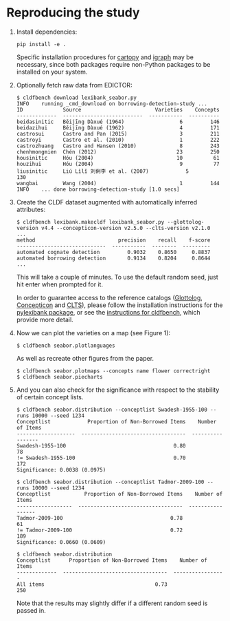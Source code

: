 # Reproducing the study

1. Install dependencies:
   ```shell
   pip install -e .
   ```
   Specific installation procedures for [cartopy](https://scitools.org.uk/cartopy/docs/latest/) and [igraph](https://igraph.org) may be necessary, since both packages require non-Python packages to be installed on your system.
2. Optionally fetch raw data from EDICTOR:
   ```shell
   $ cldfbench download lexibank_seabor.py
   INFO    running _cmd_download on borrowing-detection-study ...
   ID             Source                        Varieties    Concepts
   -------------  --------------------------  -----------  ----------
   beidasinitic   Běijīng Dàxué (1964)                  6         146
   beidazihui     Běijīng Dàxué (1962)                  4         171
   castrosui      Castro and Pan (2015)                 3         211
   castroyi       Castro et al. (2010)                  1         222
   castrozhuang   Castro and Hansen (2010)              8         243
   chenhmongmien  Chén (2012)                          23         250
   housinitic     Hóu (2004)                           10          61
   houzihui       Hóu (2004)                            9          77
   liusinitic     Liú Lìlǐ 刘俐李 et al. (2007)            5         130
   wangbai        Wang (2004)                           1         144
   INFO    ... done borrowing-detection-study [1.0 secs]
   ```
3. Create the CLDF dataset augmented with automatically inferred attributes:
   ```shell
   $ cldfbench lexibank.makecldf lexibank_seabor.py --glottolog-version v4.4 --concepticon-version v2.5.0 --clts-version v2.1.0
   ...
   method                           precision    recall    f-score
   -----------------------------  -----------  --------  ---------
   automated cognate detection         0.9032    0.8650     0.8837
   automated borrowing detection       0.9134    0.8204     0.8644
   ...
   ```
   This will take a couple of minutes. To use the default random seed, just hit
   enter when prompted for it.

   In order to guarantee access to the reference catalogs ([Glottolog](https://glottolog.org), [Concepticon](https://concepticon.clld.org) and [CLTS](https://clts.clld.org)), please follow the installation instructions for the [pylexibank package](https://github.com/lexibank/pylexibank), or see the [instructions for cldfbench](https://github.com/cldf/cldfbench/#catalogs), which provide more detail. 

4. Now we can plot the varieties on a map (see Figure 1):
   ```shell
   $ cldfbench seabor.plotlanguages
   ```
   As well as recreate other figures from the paper.
   ```shell
   $ cldfbench seabor.plotmaps --concepts name flower correctright
   $ cldfbench seabor.piecharts
   ```

5. And you can also check for the significance with respect to the stability of certain concept lists.
   ```shell
   $ cldfbench seabor.distribution --conceptlist Swadesh-1955-100 --runs 10000 --seed 1234
   Conceptlist            Proportion of Non-Borrowed Items    Number of Items
   -------------------  ----------------------------------  -----------------
   Swadesh-1955-100                                   0.80                 78
   != Swadesh-1955-100                                0.70                172
   Significance: 0.0038 (0.0975)   

   $ cldfbench seabor.distribution --conceptlist Tadmor-2009-100 --runs 10000 --seed 1234
   Conceptlist           Proportion of Non-Borrowed Items    Number of Items
   ------------------  ----------------------------------  -----------------
   Tadmor-2009-100                                   0.78                 61
   != Tadmor-2009-100                                0.72                189
   Significance: 0.0660 (0.0609)

   $ cldfbench seabor.distribution
   Conceptlist      Proportion of Non-Borrowed Items    Number of Items
   -------------  ----------------------------------  -----------------
   All items                                    0.73                250
   ```
   Note that the results may slightly differ if a different random seed is passed in.

